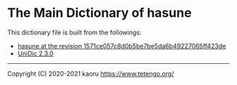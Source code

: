 The Main Dictionary of hasune
=============================

This dictionary file is built from the followings:

- [hasune at the revision 1571ce057c8d0b5be7be5da6b49227065ff423de](https://github.com/tetengo/hasune)
- [UniDic 2.3.0](https://ccd.ninjal.ac.jp/unidic/)

---

Copyright (C) 2020-2021 kaoru  https://www.tetengo.org/
